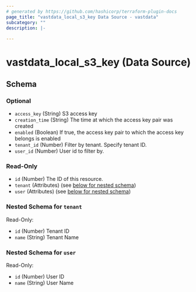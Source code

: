 ```yaml
---
# generated by https://github.com/hashicorp/terraform-plugin-docs
page_title: "vastdata_local_s3_key Data Source - vastdata"
subcategory: ""
description: |-
  
---
```


# vastdata_local_s3_key (Data Source)





<!-- schema generated by tfplugindocs -->
## Schema

### Optional

- `access_key` (String) S3 access key
- `creation_time` (String) The time at which the access key pair was created
- `enabled` (Boolean) If true, the access key pair to which the access key belongs is enabled
- `tenant_id` (Number) Filter by tenant. Specify tenant ID.
- `user_id` (Number) User id to filter by.

### Read-Only

- `id` (Number) The ID of this resource.
- `tenant` (Attributes) (see [below for nested schema](#nestedatt--tenant))
- `user` (Attributes) (see [below for nested schema](#nestedatt--user))

<a id="nestedatt--tenant"></a>
### Nested Schema for `tenant`

Read-Only:

- `id` (Number) Tenant ID
- `name` (String) Tenant Name


<a id="nestedatt--user"></a>
### Nested Schema for `user`

Read-Only:

- `id` (Number) User ID
- `name` (String) User Name
